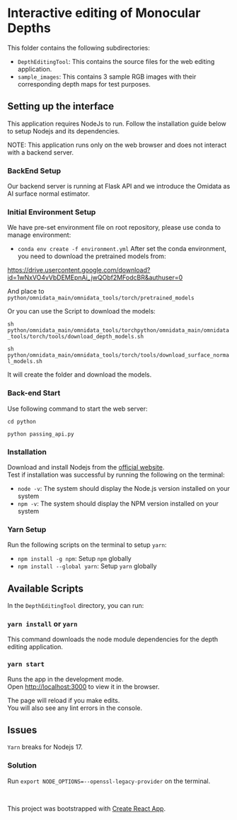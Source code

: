 # Interactive editing of Monocular Depths

This folder contains the following subdirectories:

- `DepthEditingTool`: This contains the source files for the web editing application.
- `sample_images`: This contains 3 sample RGB images with their corresponding depth maps for test purposes.

## Setting up the interface

This application requires NodeJs to run. Follow the installation guide below to setup Nodejs and its dependencies.

NOTE: This application runs only on the web browser and does not interact with a backend server.

### BackEnd Setup
Our backend server is running at Flask API and we introduce the Omidata as AI surface normal estimator.

### Initial Environment Setup
We have pre-set environment file on root repository, please use conda to manage environment:
- `conda env create -f environment.yml`
After set the conda environment, you need to download the pretrained models from:

https://drive.usercontent.google.com/download?id=1wNxVO4vVbDEMEpnAi_jwQObf2MFodcBR&authuser=0

And place to `python/omnidata_main/omnidata_tools/torch/pretrained_models`

Or you can use the Script to download the models:

`sh python/omnidata_main/omnidata_tools/torchpython/omnidata_main/omnidata_tools/torch/tools/download_depth_models.sh`

`sh python/omnidata_main/omnidata_tools/torch/tools/download_surface_normal_models.sh`

It will create the folder and download the models.

### Back-end Start
Use following command to start the web server:

`cd python`

`python passing_api.py`

### Installation

Download and install Nodejs from the [official website](https://nodejs.org/en/download/).
<br>
Test if installation was successful by running the following on the terminal:

- `node -v`: The system should display the Node.js version installed on your system
- `npm -v`: The system should display the NPM version installed on your system

### Yarn Setup

Run the following scripts on the terminal to setup `yarn`:

- `npm install -g npm`: Setup `npm` globally
- `npm install --global yarn`: Setup `yarn` globally

## Available Scripts

In the `DepthEditingTool` directory, you can run:

### `yarn install` or `yarn`

This command downloads the node module dependencies for the depth editing application.

### `yarn start`

Runs the app in the development mode.\
Open [http://localhost:3000](http://localhost:3000) to view it in the browser.

The page will reload if you make edits.\
You will also see any lint errors in the console.

## Issues

`Yarn` breaks for Nodejs 17.

### Solution

Run `export NODE_OPTIONS=--openssl-legacy-provider` on the terminal.

<br>

This project was bootstrapped with [Create React App](https://github.com/facebook/create-react-app).
